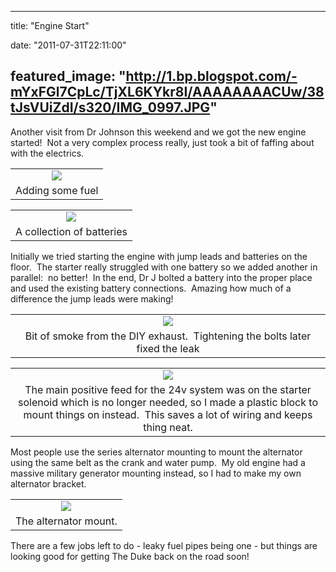 
---
title: "Engine Start"

date: "2011-07-31T22:11:00"

featured_image: "http://1.bp.blogspot.com/-mYxFGl7CpLc/TjXL6KYkr8I/AAAAAAAACUw/38tJsVUiZdI/s320/IMG_0997.JPG"
---


Another visit from Dr Johnson this weekend and we got the new engine started!  Not a very complex process really, just took a bit of faffing about with the electrics.
<table align="center" cellpadding="0" cellspacing="0" style="margin-left: auto; margin-right: auto; text-align: center;"><tbody><tr><td style="text-align: center;"><a href="http://1.bp.blogspot.com/-mYxFGl7CpLc/TjXL6KYkr8I/AAAAAAAACUw/38tJsVUiZdI/s1600/IMG_0997.JPG"><img src="/images/engine-start/IMG_0997.JPG"/></a></td></tr><tr><td style="text-align: center;">Adding some fuel</td></tr></tbody></table>
<table align="center" cellpadding="0" cellspacing="0" style="margin-left: auto; margin-right: auto; text-align: center;"><tbody><tr><td style="text-align: center;"><a href="http://1.bp.blogspot.com/-zhBO-aDEAos/TjXL7HycSwI/AAAAAAAACU0/wKdiT0Zu5qA/s1600/IMG_1019.JPG"><img src="/images/engine-start/IMG_1019.JPG"/></a></td></tr><tr><td style="text-align: center;">A collection of batteries</td></tr></tbody></table>Initially we tried starting the engine with jump leads and batteries on the floor.  The starter really struggled with one battery so we added another in parallel:  no better!  In the end, Dr J bolted a battery into the proper place and used the existing battery connections.  Amazing how much of a difference the jump leads were making!
<table align="center" cellpadding="0" cellspacing="0" style="margin-left: auto; margin-right: auto; text-align: center;"><tbody><tr><td style="text-align: center;"><a href="http://2.bp.blogspot.com/-QyhHQVe1o1c/TjXL8uC4LvI/AAAAAAAACU4/Eme-Z8Enjl0/s1600/IMG_1036.JPG"><img src="/images/engine-start/IMG_1036.JPG"/></a></td></tr><tr><td style="text-align: center;">Bit of smoke from the DIY exhaust.  Tightening the bolts later fixed the leak</td></tr></tbody></table>
<table align="center" cellpadding="0" cellspacing="0" style="margin-left: auto; margin-right: auto; text-align: center;"><tbody><tr><td style="text-align: center;"><a href="http://3.bp.blogspot.com/-us5pNvjZlwI/TjXL9-Mz3XI/AAAAAAAACU8/qZro0ahvAsI/s1600/IMG_1060.JPG"><img src="/images/engine-start/IMG_1060.JPG"/></a></td></tr><tr><td style="text-align: center;">The main positive feed for the 24v system was on the starter solenoid which is no longer needed, so I made a plastic block to mount things on instead.  This saves a lot of wiring and keeps thing neat.</td></tr></tbody></table>Most people use the series alternator mounting to mount the alternator using the same belt as the crank and water pump.  My old engine had a massive military generator mounting instead, so I had to make my own alternator bracket.﻿ 
<table align="center" cellpadding="0" cellspacing="0" style="margin-left: auto; margin-right: auto; text-align: center;"><tbody><tr><td style="text-align: center;"><a href="http://1.bp.blogspot.com/-KaMbnae2ZLA/TjXL_UIoxQI/AAAAAAAACVA/axSfiHX8XJs/s1600/IMG_1061.JPG"><img src="/images/engine-start/IMG_1061.JPG"/></a></td></tr><tr><td style="text-align: center;">The alternator mount.</td></tr></tbody></table>﻿There are a few jobs left to do - leaky fuel pipes being one - but things are looking good for getting The Duke back on the road soon!